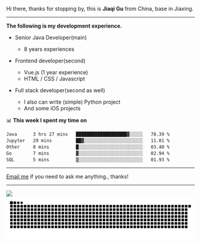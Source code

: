 Hi there, thanks for stopping by, this is **Jiaqi Gu** from China, base in Jiaxing.

---

**The following is my development experience.**

- Senior Java Developer(main)
  - 8 years experiences

- Frontend developer(second)
  - Vue.js (1 year experience)
  - HTML / CSS / Javascript
  
- Full stack developer(second as well)
  - I also can write (simple) Python project
  - And some iOS projects

📊 **This week I spent my time on**
<!--START_SECTION:waka-->

```txt
Java      3 hrs 27 mins   ███████████████████▓░░░░░   78.39 %
Jupyter   29 mins         ██▓░░░░░░░░░░░░░░░░░░░░░░   11.01 %
Other     8 mins          █░░░░░░░░░░░░░░░░░░░░░░░░   03.40 %
Go        7 mins          ▓░░░░░░░░░░░░░░░░░░░░░░░░   02.94 %
SQL       5 mins          ▒░░░░░░░░░░░░░░░░░░░░░░░░   01.93 %
```

<!--END_SECTION:waka-->

---

[Email me](mailto:htk2klwgr@mozmail.com?subject=Hiring_from_GitHub) if you need to ask me anything., thanks!

---

![]( https://visitor-badge.glitch.me/badge?page_id=githubgujiaqi)
![]( https://github.com/droid-Q/droid-Q/raw/output/github-contribution-grid-snake.svg#gh-dark-mode-only)
